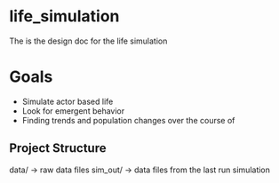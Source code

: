 # life_simulation
The is the design doc for the life simulation

# Goals
* Simulate actor based life
* Look for emergent behavior
* Finding trends and population changes over the course of 

## Project Structure
data/ -> raw data files
sim_out/ -> data files from the last run simulation





